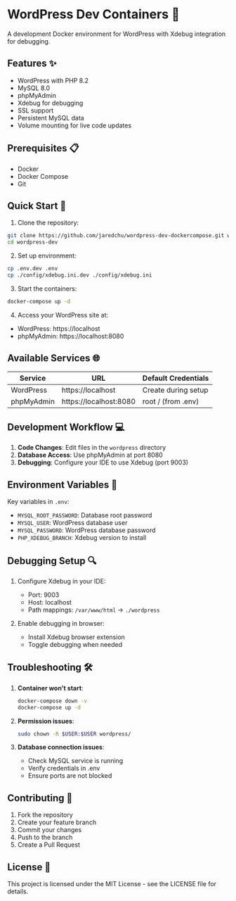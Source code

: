 # WordPress Dev Containers 🚀

A development Docker environment for WordPress with Xdebug integration for debugging.

## Features ✨

- WordPress with PHP 8.2
- MySQL 8.0
- phpMyAdmin
- Xdebug for debugging
- SSL support
- Persistent MySQL data
- Volume mounting for live code updates

## Prerequisites 📋

- Docker
- Docker Compose
- Git

## Quick Start 🚀

1. Clone the repository:
```bash
git clone https://github.com/jaredchu/wordpress-dev-dockercompose.git wordpress-dev
cd wordpress-dev
```

2. Set up environment:
```bash
cp .env.dev .env
cp ./config/xdebug.ini.dev ./config/xdebug.ini
```

3. Start the containers:
```bash
docker-compose up -d
```

4. Access your WordPress site at:
- WordPress: https://localhost
- phpMyAdmin: https://localhost:8080

## Available Services 🌐

| Service    | URL                | Default Credentials |
|------------|-------------------|---------------------|
| WordPress  | https://localhost | Create during setup |
| phpMyAdmin | https://localhost:8080 | root / (from .env) |

## Development Workflow 💻

1. **Code Changes**: Edit files in the `wordpress` directory
2. **Database Access**: Use phpMyAdmin at port 8080
3. **Debugging**: Configure your IDE to use Xdebug (port 9003)

## Environment Variables 🔧

Key variables in `.env`:
- `MYSQL_ROOT_PASSWORD`: Database root password
- `MYSQL_USER`: WordPress database user
- `MYSQL_PASSWORD`: WordPress database password
- `PHP_XDEBUG_BRANCH`: Xdebug version to install

## Debugging Setup 🔍

1. Configure Xdebug in your IDE:
   - Port: 9003
   - Host: localhost
   - Path mappings: `/var/www/html` → `./wordpress`

2. Enable debugging in browser:
   - Install Xdebug browser extension
   - Toggle debugging when needed

## Troubleshooting 🛠️

1. **Container won't start**:
   ```bash
   docker-compose down -v
   docker-compose up -d
   ```

2. **Permission issues**:
   ```bash
   sudo chown -R $USER:$USER wordpress/
   ```

3. **Database connection issues**:
   - Check MySQL service is running
   - Verify credentials in .env
   - Ensure ports are not blocked

## Contributing 🤝

1. Fork the repository
2. Create your feature branch
3. Commit your changes
4. Push to the branch
5. Create a Pull Request

## License 📄

This project is licensed under the MIT License - see the LICENSE file for details.
